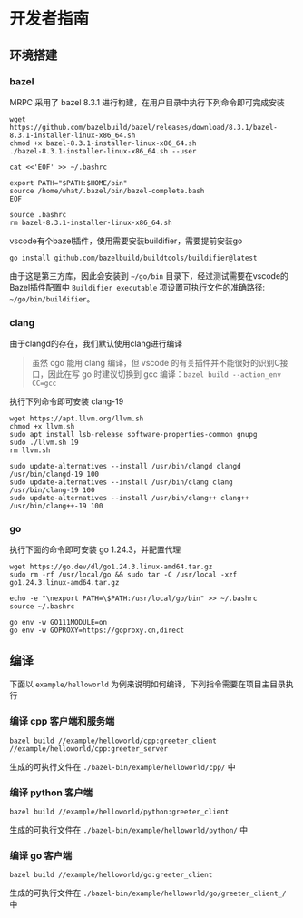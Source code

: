 # 开发者指南

## 环境搭建

### bazel

MRPC 采用了 bazel 8.3.1 进行构建，在用户目录中执行下列命令即可完成安装

```shell
wget https://github.com/bazelbuild/bazel/releases/download/8.3.1/bazel-8.3.1-installer-linux-x86_64.sh
chmod +x bazel-8.3.1-installer-linux-x86_64.sh
./bazel-8.3.1-installer-linux-x86_64.sh --user

cat <<'EOF' >> ~/.bashrc

export PATH="$PATH:$HOME/bin"
source /home/what/.bazel/bin/bazel-complete.bash
EOF

source .bashrc
rm bazel-8.3.1-installer-linux-x86_64.sh
```

vscode有个bazel插件，使用需要安装buildifier，需要提前安装go
```shell
go install github.com/bazelbuild/buildtools/buildifier@latest
```
由于这是第三方库，因此会安装到 `~/go/bin` 目录下，经过测试需要在vscode的Bazel插件配置中 `Buildifier executable` 项设置可执行文件的准确路径: `~/go/bin/buildifier`。

### clang

由于clangd的存在，我们默认使用clang进行编译

> 虽然 cgo 能用 clang 编译，但 vscode 的有关插件并不能很好的识别C接口，因此在写 go 时建议切换到 gcc 编译：`bazel build --action_env CC=gcc`

执行下列命令即可安装 clang-19

```shell
wget https://apt.llvm.org/llvm.sh
chmod +x llvm.sh
sudo apt install lsb-release software-properties-common gnupg
sudo ./llvm.sh 19
rm llvm.sh

sudo update-alternatives --install /usr/bin/clangd clangd /usr/bin/clangd-19 100
sudo update-alternatives --install /usr/bin/clang clang /usr/bin/clang-19 100
sudo update-alternatives --install /usr/bin/clang++ clang++ /usr/bin/clang++-19 100
```
### go
执行下面的命令即可安装 go 1.24.3，并配置代理
```shell
wget https://go.dev/dl/go1.24.3.linux-amd64.tar.gz
sudo rm -rf /usr/local/go && sudo tar -C /usr/local -xzf go1.24.3.linux-amd64.tar.gz

echo -e "\nexport PATH=\$PATH:/usr/local/go/bin" >> ~/.bashrc
source ~/.bashrc

go env -w GO111MODULE=on
go env -w GOPROXY=https://goproxy.cn,direct
```

## 编译
下面以 `example/helloworld` 为例来说明如何编译，下列指令需要在项目主目录执行

### 编译 cpp 客户端和服务端
```shell
bazel build //example/helloworld/cpp:greeter_client //example/helloworld/cpp:greeter_server
```
生成的可执行文件在 `./bazel-bin/example/helloworld/cpp/` 中

### 编译 python 客户端
```shell
bazel build //example/helloworld/python:greeter_client
```
生成的可执行文件在 `./bazel-bin/example/helloworld/python/` 中

### 编译 go 客户端
```shell
bazel build //example/helloworld/go:greeter_client
```
生成的可执行文件在 `./bazel-bin/example/helloworld/go/greeter_client_/` 中



